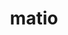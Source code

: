 ---
title: "matio"
layout: cache
categories: [package, develop]
meta: {"compilers": ["gcc@=11.1.0", "gcc@=11.4.0"], "num_specs": 22, "num_specs_by_stack": {"data-vis-sdk": 6, "e4s": 15, "root": 22}, "oss": ["ubuntu20.04", "ubuntu22.04"], "platforms": ["linux"], "stacks": ["data-vis-sdk", "e4s", "root"], "targets": ["x86_64_v3"], "versions": ["1.5.26"]}
spec_details: [{"compiler": "gcc@=11.4.0", "hash": "2intrvebtpytdffow42fmzlxfjxgkscb", "os": "ubuntu22.04", "platform": "linux", "size": "-", "stacks": ["e4s", "root"], "tarball": "https://binaries.spack.io/develop/build_cache/linux-ubuntu22.04-x86_64_v3/gcc-11.4.0/matio-1.5.26/linux-ubuntu22.04-x86_64_v3-gcc-11.4.0-matio-1.5.26-2intrvebtpytdffow42fmzlxfjxgkscb.spack", "target": "x86_64_v3", "variants": ["build_system=autotools", "+hdf5", "+shared", "+zlib"], "versions": ["1.5.26"]}, {"compiler": "gcc@=11.4.0", "hash": "3ufvqumcdwi5mp7g3dorlaicdif6fhbt", "os": "ubuntu22.04", "platform": "linux", "size": "-", "stacks": ["e4s", "root"], "tarball": "https://binaries.spack.io/develop/build_cache/linux-ubuntu22.04-x86_64_v3/gcc-11.4.0/matio-1.5.26/linux-ubuntu22.04-x86_64_v3-gcc-11.4.0-matio-1.5.26-3ufvqumcdwi5mp7g3dorlaicdif6fhbt.spack", "target": "x86_64_v3", "variants": ["build_system=autotools", "+hdf5", "+shared", "+zlib"], "versions": ["1.5.26"]}, {"compiler": "gcc@=11.4.0", "hash": "55g564a4qu7yi443z2xfqgxqmt4oeo5s", "os": "ubuntu22.04", "platform": "linux", "size": "-", "stacks": ["e4s", "root"], "tarball": "https://binaries.spack.io/develop/build_cache/linux-ubuntu22.04-x86_64_v3/gcc-11.4.0/matio-1.5.26/linux-ubuntu22.04-x86_64_v3-gcc-11.4.0-matio-1.5.26-55g564a4qu7yi443z2xfqgxqmt4oeo5s.spack", "target": "x86_64_v3", "variants": ["build_system=autotools", "+hdf5", "+shared", "+zlib"], "versions": ["1.5.26"]}, {"compiler": "gcc@=11.4.0", "hash": "5w4cqnnr6tvmn3yeqjeq7v4k3a55cnbw", "os": "ubuntu22.04", "platform": "linux", "size": "-", "stacks": ["e4s", "root"], "tarball": "https://binaries.spack.io/develop/build_cache/linux-ubuntu22.04-x86_64_v3/gcc-11.4.0/matio-1.5.26/linux-ubuntu22.04-x86_64_v3-gcc-11.4.0-matio-1.5.26-5w4cqnnr6tvmn3yeqjeq7v4k3a55cnbw.spack", "target": "x86_64_v3", "variants": ["build_system=autotools", "+hdf5", "+shared", "+zlib"], "versions": ["1.5.26"]}, {"compiler": "gcc@=11.1.0", "hash": "5yrbs6wi7txzdlns6cun3obw6gi44to5", "os": "ubuntu20.04", "platform": "linux", "size": "-", "stacks": ["data-vis-sdk", "root"], "tarball": "https://binaries.spack.io/develop/build_cache/linux-ubuntu20.04-x86_64_v3/gcc-11.1.0/matio-1.5.26/linux-ubuntu20.04-x86_64_v3-gcc-11.1.0-matio-1.5.26-5yrbs6wi7txzdlns6cun3obw6gi44to5.spack", "target": "x86_64_v3", "variants": ["build_system=autotools", "+hdf5", "+shared", "+zlib"], "versions": ["1.5.26"]}, {"compiler": "gcc@=11.1.0", "hash": "6qdzosccpxxvdz2j3awlhujy4wybxgay", "os": "ubuntu20.04", "platform": "linux", "size": "-", "stacks": ["data-vis-sdk", "root"], "tarball": "https://binaries.spack.io/develop/build_cache/linux-ubuntu20.04-x86_64_v3/gcc-11.1.0/matio-1.5.26/linux-ubuntu20.04-x86_64_v3-gcc-11.1.0-matio-1.5.26-6qdzosccpxxvdz2j3awlhujy4wybxgay.spack", "target": "x86_64_v3", "variants": ["build_system=autotools", "+hdf5", "+shared", "+zlib"], "versions": ["1.5.26"]}, {"compiler": "gcc@=11.1.0", "hash": "btqy5irlzg4kdylgvad4s4hqzivvzoiy", "os": "ubuntu20.04", "platform": "linux", "size": "-", "stacks": ["root"], "tarball": "https://binaries.spack.io/develop/build_cache/linux-ubuntu20.04-x86_64_v3/gcc-11.1.0/matio-1.5.26/linux-ubuntu20.04-x86_64_v3-gcc-11.1.0-matio-1.5.26-btqy5irlzg4kdylgvad4s4hqzivvzoiy.spack", "target": "x86_64_v3", "variants": ["build_system=autotools", "+hdf5", "+shared", "+zlib"], "versions": ["1.5.26"]}, {"compiler": "gcc@=11.4.0", "hash": "d4yrnrkdfeck2wd4dhquifhejifntzau", "os": "ubuntu22.04", "platform": "linux", "size": "-", "stacks": ["e4s", "root"], "tarball": "https://binaries.spack.io/develop/build_cache/linux-ubuntu22.04-x86_64_v3/gcc-11.4.0/matio-1.5.26/linux-ubuntu22.04-x86_64_v3-gcc-11.4.0-matio-1.5.26-d4yrnrkdfeck2wd4dhquifhejifntzau.spack", "target": "x86_64_v3", "variants": ["build_system=autotools", "+hdf5", "+shared", "+zlib"], "versions": ["1.5.26"]}, {"compiler": "gcc@=11.4.0", "hash": "gzveri2hu2kgp54sr6pw5sbtvsekfdxt", "os": "ubuntu22.04", "platform": "linux", "size": "-", "stacks": ["e4s", "root"], "tarball": "https://binaries.spack.io/develop/build_cache/linux-ubuntu22.04-x86_64_v3/gcc-11.4.0/matio-1.5.26/linux-ubuntu22.04-x86_64_v3-gcc-11.4.0-matio-1.5.26-gzveri2hu2kgp54sr6pw5sbtvsekfdxt.spack", "target": "x86_64_v3", "variants": ["build_system=autotools", "+hdf5", "+shared", "+zlib"], "versions": ["1.5.26"]}, {"compiler": "gcc@=11.4.0", "hash": "kc5ebl5cxcqdjc7j4ehj6eob32kisjj3", "os": "ubuntu22.04", "platform": "linux", "size": "-", "stacks": ["e4s", "root"], "tarball": "https://binaries.spack.io/develop/build_cache/linux-ubuntu22.04-x86_64_v3/gcc-11.4.0/matio-1.5.26/linux-ubuntu22.04-x86_64_v3-gcc-11.4.0-matio-1.5.26-kc5ebl5cxcqdjc7j4ehj6eob32kisjj3.spack", "target": "x86_64_v3", "variants": ["build_system=autotools", "+hdf5", "+shared", "+zlib"], "versions": ["1.5.26"]}, {"compiler": "gcc@=11.4.0", "hash": "kgadkzbvgoukyurm27xsgpdufzidpeag", "os": "ubuntu22.04", "platform": "linux", "size": "-", "stacks": ["e4s", "root"], "tarball": "https://binaries.spack.io/develop/build_cache/linux-ubuntu22.04-x86_64_v3/gcc-11.4.0/matio-1.5.26/linux-ubuntu22.04-x86_64_v3-gcc-11.4.0-matio-1.5.26-kgadkzbvgoukyurm27xsgpdufzidpeag.spack", "target": "x86_64_v3", "variants": ["build_system=autotools", "+hdf5", "+shared", "+zlib"], "versions": ["1.5.26"]}, {"compiler": "gcc@=11.4.0", "hash": "knzs256k3uxxut7dpetvanugpaczmtvq", "os": "ubuntu22.04", "platform": "linux", "size": "-", "stacks": ["e4s", "root"], "tarball": "https://binaries.spack.io/develop/build_cache/linux-ubuntu22.04-x86_64_v3/gcc-11.4.0/matio-1.5.26/linux-ubuntu22.04-x86_64_v3-gcc-11.4.0-matio-1.5.26-knzs256k3uxxut7dpetvanugpaczmtvq.spack", "target": "x86_64_v3", "variants": ["build_system=autotools", "+hdf5", "+shared", "+zlib"], "versions": ["1.5.26"]}, {"compiler": "gcc@=11.4.0", "hash": "nmzv7x7fdsrj25ccznjhkuaabvvqexl6", "os": "ubuntu22.04", "platform": "linux", "size": "-", "stacks": ["e4s", "root"], "tarball": "https://binaries.spack.io/develop/build_cache/linux-ubuntu22.04-x86_64_v3/gcc-11.4.0/matio-1.5.26/linux-ubuntu22.04-x86_64_v3-gcc-11.4.0-matio-1.5.26-nmzv7x7fdsrj25ccznjhkuaabvvqexl6.spack", "target": "x86_64_v3", "variants": ["build_system=autotools", "+hdf5", "+shared", "+zlib"], "versions": ["1.5.26"]}, {"compiler": "gcc@=11.4.0", "hash": "oe6yk45fc4p7rpgiej4cd2jtg3rygpi2", "os": "ubuntu22.04", "platform": "linux", "size": "-", "stacks": ["e4s", "root"], "tarball": "https://binaries.spack.io/develop/build_cache/linux-ubuntu22.04-x86_64_v3/gcc-11.4.0/matio-1.5.26/linux-ubuntu22.04-x86_64_v3-gcc-11.4.0-matio-1.5.26-oe6yk45fc4p7rpgiej4cd2jtg3rygpi2.spack", "target": "x86_64_v3", "variants": ["build_system=autotools", "+hdf5", "+shared", "+zlib"], "versions": ["1.5.26"]}, {"compiler": "gcc@=11.4.0", "hash": "qvjw7bm4ad2x5n2ffgwfnvy3pp37boiu", "os": "ubuntu22.04", "platform": "linux", "size": "-", "stacks": ["e4s", "root"], "tarball": "https://binaries.spack.io/develop/build_cache/linux-ubuntu22.04-x86_64_v3/gcc-11.4.0/matio-1.5.26/linux-ubuntu22.04-x86_64_v3-gcc-11.4.0-matio-1.5.26-qvjw7bm4ad2x5n2ffgwfnvy3pp37boiu.spack", "target": "x86_64_v3", "variants": ["build_system=autotools", "+hdf5", "+shared", "+zlib"], "versions": ["1.5.26"]}, {"compiler": "gcc@=11.4.0", "hash": "r2vgqksxa75shx3nyufirlltxf2zrpwp", "os": "ubuntu22.04", "platform": "linux", "size": "-", "stacks": ["e4s", "root"], "tarball": "https://binaries.spack.io/develop/build_cache/linux-ubuntu22.04-x86_64_v3/gcc-11.4.0/matio-1.5.26/linux-ubuntu22.04-x86_64_v3-gcc-11.4.0-matio-1.5.26-r2vgqksxa75shx3nyufirlltxf2zrpwp.spack", "target": "x86_64_v3", "variants": ["build_system=autotools", "+hdf5", "+shared", "+zlib"], "versions": ["1.5.26"]}, {"compiler": "gcc@=11.4.0", "hash": "roquvozkx46aytdxwwnezlbxc3yuzc3r", "os": "ubuntu22.04", "platform": "linux", "size": "-", "stacks": ["e4s", "root"], "tarball": "https://binaries.spack.io/develop/build_cache/linux-ubuntu22.04-x86_64_v3/gcc-11.4.0/matio-1.5.26/linux-ubuntu22.04-x86_64_v3-gcc-11.4.0-matio-1.5.26-roquvozkx46aytdxwwnezlbxc3yuzc3r.spack", "target": "x86_64_v3", "variants": ["build_system=autotools", "+hdf5", "+shared", "+zlib"], "versions": ["1.5.26"]}, {"compiler": "gcc@=11.1.0", "hash": "tbdkvi3xe35wh5r5lednhwsax5yvnyrt", "os": "ubuntu20.04", "platform": "linux", "size": "-", "stacks": ["data-vis-sdk", "root"], "tarball": "https://binaries.spack.io/develop/build_cache/linux-ubuntu20.04-x86_64_v3/gcc-11.1.0/matio-1.5.26/linux-ubuntu20.04-x86_64_v3-gcc-11.1.0-matio-1.5.26-tbdkvi3xe35wh5r5lednhwsax5yvnyrt.spack", "target": "x86_64_v3", "variants": ["build_system=autotools", "+hdf5", "+shared", "+zlib"], "versions": ["1.5.26"]}, {"compiler": "gcc@=11.1.0", "hash": "tbr5faa4c6ujc6a7g734dv55lsshxv2u", "os": "ubuntu20.04", "platform": "linux", "size": "-", "stacks": ["data-vis-sdk", "root"], "tarball": "https://binaries.spack.io/develop/build_cache/linux-ubuntu20.04-x86_64_v3/gcc-11.1.0/matio-1.5.26/linux-ubuntu20.04-x86_64_v3-gcc-11.1.0-matio-1.5.26-tbr5faa4c6ujc6a7g734dv55lsshxv2u.spack", "target": "x86_64_v3", "variants": ["build_system=autotools", "+hdf5", "+shared", "+zlib"], "versions": ["1.5.26"]}, {"compiler": "gcc@=11.1.0", "hash": "wqdsfbhqojn5vjegei6rnmfac5kx3jks", "os": "ubuntu20.04", "platform": "linux", "size": "-", "stacks": ["data-vis-sdk", "root"], "tarball": "https://binaries.spack.io/develop/build_cache/linux-ubuntu20.04-x86_64_v3/gcc-11.1.0/matio-1.5.26/linux-ubuntu20.04-x86_64_v3-gcc-11.1.0-matio-1.5.26-wqdsfbhqojn5vjegei6rnmfac5kx3jks.spack", "target": "x86_64_v3", "variants": ["build_system=autotools", "+hdf5", "+shared", "+zlib"], "versions": ["1.5.26"]}, {"compiler": "gcc@=11.1.0", "hash": "wsjldjdttulmwg3vfngjrvk6gg54fvi5", "os": "ubuntu20.04", "platform": "linux", "size": "-", "stacks": ["data-vis-sdk", "root"], "tarball": "https://binaries.spack.io/develop/build_cache/linux-ubuntu20.04-x86_64_v3/gcc-11.1.0/matio-1.5.26/linux-ubuntu20.04-x86_64_v3-gcc-11.1.0-matio-1.5.26-wsjldjdttulmwg3vfngjrvk6gg54fvi5.spack", "target": "x86_64_v3", "variants": ["build_system=autotools", "+hdf5", "+shared", "+zlib"], "versions": ["1.5.26"]}, {"compiler": "gcc@=11.4.0", "hash": "zha55etimvy4i54prhczp3qz3uxmil3v", "os": "ubuntu22.04", "platform": "linux", "size": "-", "stacks": ["e4s", "root"], "tarball": "https://binaries.spack.io/develop/build_cache/linux-ubuntu22.04-x86_64_v3/gcc-11.4.0/matio-1.5.26/linux-ubuntu22.04-x86_64_v3-gcc-11.4.0-matio-1.5.26-zha55etimvy4i54prhczp3qz3uxmil3v.spack", "target": "x86_64_v3", "variants": ["build_system=autotools", "+hdf5", "+shared", "+zlib"], "versions": ["1.5.26"]}]
---
